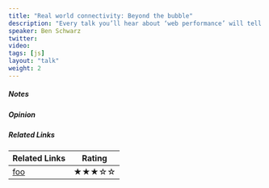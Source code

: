 ```yaml
---
title: "Real world connectivity: Beyond the bubble"
description: "Every talk you’ll hear about ‘web performance’ will tell you that shaving 100ms from response time produced a 1% sales yield for Amazon, or maybe that 40% of web visitors will abandon your site when it takes more then 3 seconds to load? While those are impressive, there are some more interesting metrics that we need to talk about. Did you know that 43% of the humans on this planet have access to the internet, but 57% do not? Did you know that in 2016 India brought 100 million NEW users to the internet for the very first time? When you take a glance into the current state of global connectivity, you might realise that the internet you think you know so well exists on an entirely different plane. Through the guise of user-experience and empathy, we’ll study the state of global connectivity, connection speeds, population, and the costs of data in order to re-centre how we think about our role as designers and developers for the web today."
speaker: Ben Schwarz
twitter: 
video:
tags: [js]
layout: "talk"
weight: 2
---
```


<article id="1">

##### Notes

</article>

<article id="2">

##### Opinion

</article>

<article id="3">

##### Related Links

Related Links | Rating
--- | ---
[foo](https://foo) | ★★★☆☆

</article>